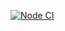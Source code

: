 [![Node CI](https://github.com/Valentino-vada/hexlet-jest/actions/workflows/node.yml/badge.svg)](https://github.com/Valentino-vada/hexlet-jest/actions/workflows/node.yml)